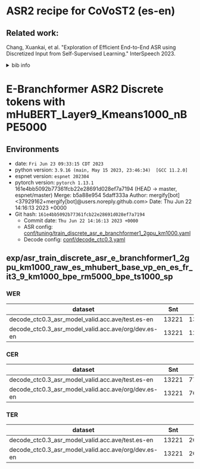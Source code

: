 # ASR2 recipe for CoVoST2 (es-en)
## Related work:
   Chang, Xuankai, et al. "Exploration of Efficient End-to-End ASR using Discretized Input from Self-Supervised Learning." InterSpeech 2023.
   <details>
   <summary>bib info</summary>

   ```
   @article{chang2023exploration,
        title={Exploration of Efficient End-to-End ASR using Discretized Input from Self-Supervised Learning},
        author={Chang, Xuankai and Yan, Brian and Fujita, Yuya and Maekaku, Takashi and Watanabe, Shinji},
        journal={arXiv preprint arXiv:2305.18108},
        year={2023}
   }
   ```
   </details>

# E-Branchformer ASR2 Discrete tokens with mHuBERT_Layer9_Kmeans1000_nBPE5000

## Environments
- date: `Fri Jun 23 09:33:15 CDT 2023`
- python version: `3.9.16 (main, May 15 2023, 23:46:34)  [GCC 11.2.0]`
- espnet version: `espnet 202304`
- pytorch version: `pytorch 1.13.1`
161e4bb5092b77361fcb22e28691d028ef7a7194 (HEAD -> master, espnet/master)
Merge: b5a88e954 5daff333a
Author: mergify[bot] <37929162+mergify[bot]@users.noreply.github.com>
Date:   Thu Jun 22 14:16:13 2023 +0000
- Git hash: `161e4bb5092b77361fcb22e28691d028ef7a7194`
  - Commit date: `Thu Jun 22 14:16:13 2023 +0000`
  - ASR config: [conf/tuning/train_discrete_asr_e_branchformer1_2gpu_km1000.yaml](conf/tuning/train_discrete_asr_e_branchformer1_2gpu_km1000.yaml)
  - Decode config: [conf/decode_ctc0.3.yaml](conf/decode_ctc0.3.yaml)

## exp/asr_train_discrete_asr_e_branchformer1_2gpu_km1000_raw_es_mhubert_base_vp_en_es_fr_it3_9_km1000_bpe_rm5000_bpe_ts1000_sp
### WER

|dataset|Snt|Wrd|Corr|Sub|Del|Ins|Err|S.Err|
|---|---|---|---|---|---|---|---|---|
|decode_ctc0.3_asr_model_valid.acc.ave/test.es-en|13221|130157|82.1|15.3|2.6|1.8|19.7|73.0|
|decode_ctc0.3_asr_model_valid.acc.ave/org/dev.es-en|13221|129002|83.4|14.2|2.4|1.5|18.2|71.4|

### CER

|dataset|Snt|Wrd|Corr|Sub|Del|Ins|Err|S.Err|
|---|---|---|---|---|---|---|---|---|
|decode_ctc0.3_asr_model_valid.acc.ave/test.es-en|13221|779525|93.5|3.3|3.2|1.5|7.9|73.0|
|decode_ctc0.3_asr_model_valid.acc.ave/org/dev.es-en|13221|769107|94.2|2.8|3.0|1.2|7.1|71.4|

### TER

|dataset|Snt|Wrd|Corr|Sub|Del|Ins|Err|S.Err|
|---|---|---|---|---|---|---|---|---|
|decode_ctc0.3_asr_model_valid.acc.ave/test.es-en|13221|268326|83.7|10.7|5.7|1.5|17.9|73.0|
|decode_ctc0.3_asr_model_valid.acc.ave/org/dev.es-en|13221|265001|85.0|9.7|5.3|1.3|16.3|71.4|
